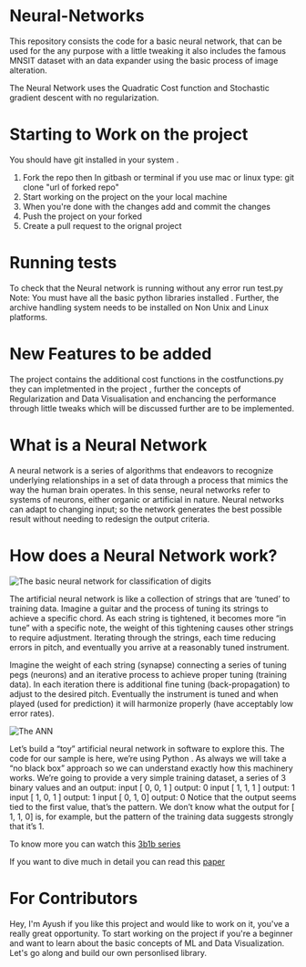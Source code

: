 # Neural-Networks

This repository consists the code for a basic neural network, that can be used for the any purpose with a little tweaking 
it also includes the famous MNSIT dataset with an data expander using the basic process of image alteration.

The Neural Network uses the Quadratic Cost function and Stochastic gradient descent with no regularization.


# Starting to Work on the project
You should have git installed in your system .

1. Fork the repo then In gitbash or terminal if you use mac or linux type: git clone "url of forked repo"
2. Start working on the project on the your local machine
3. When you're done with the changes add and commit the changes 
4. Push the project on your forked 
5. Create a pull request to the orignal project



#  Running tests

To check that the Neural network is running without any error run test.py
Note: You must have all the basic python libraries installed . Further, the archive handling system needs to be installed on Non Unix and Linux platforms.

# New Features to be added

The project contains the additional cost functions in the costfunctions.py they can impletmented in the project , further the concepts of 
Regularization and Data Visualisation and enchancing the performance through little tweaks which will be discussed further are to be implemented.

# What is a Neural Network

A neural network is a series of algorithms that endeavors to recognize underlying relationships in a set of data through a process that mimics the way the human brain operates. In this sense, neural networks refer to systems of neurons, either organic or artificial in nature. Neural networks can adapt to changing input; so the network generates the best possible result without needing to redesign the output criteria.

# How does a Neural Network work?
 ![The basic neural network for classification of digits](https://thumbs.gfycat.com/DeadlyDeafeningAtlanticblackgoby-size_restricted.gif)
 
 
 The artificial neural network is like a collection of strings that are ‘tuned’ to training data. Imagine a guitar and the process of tuning its strings to achieve a specific chord. As each string is tightened, it becomes more “in tune” with a specific note, the weight of this tightening causes other strings to require adjustment. Iterating through the strings, each time reducing errors in pitch, and eventually you arrive at a reasonably tuned instrument.

Imagine the weight of each string (synapse) connecting a series of tuning pegs (neurons) and an iterative process to achieve proper tuning (training data). In each iteration there is additional fine tuning (back-propagation) to adjust to the desired pitch. Eventually the instrument is tuned and when played (used for prediction) it will harmonize properly (have acceptably low error rates).

![The ANN](https://miro.medium.com/max/597/1*CcQPggEbLgej32mVF2lalg.png)

Let’s build a “toy” artificial neural network in software to explore this. The code for our sample is here, we’re using Python . As always we will take a “no black box” approach so we can understand exactly how this machinery works.
We’re going to provide a very simple training dataset, a series of 3 binary values and an output:
input [ 0, 0, 1 ] output: 0
input [ 1, 1, 1 ] output: 1
input [ 1, 0, 1 ] output: 1
input [ 0, 1, 0] output: 0
Notice that the output seems tied to the first value, that’s the pattern. We don’t know what the output for [ 1, 1, 0] is, for example, but the pattern of the training data suggests strongly that it’s 1.
 
 To know more you can watch this [3b1b series](https://www.youtube.com/playlist?list=PLZHQObOWTQDNU6R1_67000Dx_ZCJB-3pi)


 If you want to dive much in detail you can read this [paper](https://papers.nips.cc/paper/59-how-neural-nets-work.pdf)
 
 # For Contributors
 Hey, I'm Ayush if you like this project and would like to work on it, you've a really great opportunity. To start working on the project if you're a beginner and want to learn about the basic concepts of ML and Data Visualization.
 Let's go along and build our own personlised library.
